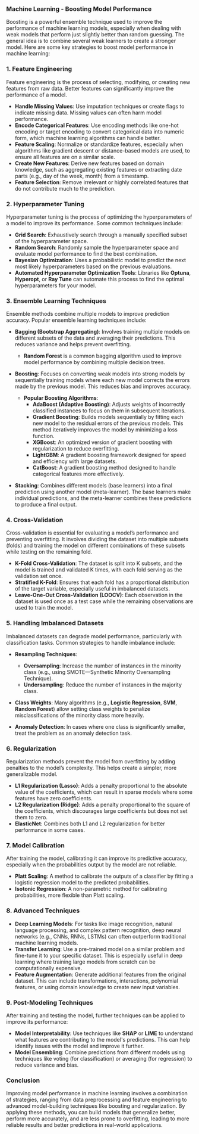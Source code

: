 ### **Machine Learning - Boosting Model Performance**

Boosting is a powerful ensemble technique used to improve the performance of machine learning models, especially when dealing with weak models that perform just slightly better than random guessing. The general idea is to combine several weak learners to create a stronger model. Here are some key strategies to boost model performance in machine learning:

### **1. Feature Engineering**

Feature engineering is the process of selecting, modifying, or creating new features from raw data. Better features can significantly improve the performance of a model.

- **Handle Missing Values**: Use imputation techniques or create flags to indicate missing data. Missing values can often harm model performance.
- **Encode Categorical Features**: Use encoding methods like one-hot encoding or target encoding to convert categorical data into numeric form, which machine learning algorithms can handle better.
- **Feature Scaling**: Normalize or standardize features, especially when algorithms like gradient descent or distance-based models are used, to ensure all features are on a similar scale.
- **Create New Features**: Derive new features based on domain knowledge, such as aggregating existing features or extracting date parts (e.g., day of the week, month) from a timestamp.
- **Feature Selection**: Remove irrelevant or highly correlated features that do not contribute much to the prediction.

### **2. Hyperparameter Tuning**

Hyperparameter tuning is the process of optimizing the hyperparameters of a model to improve its performance. Some common techniques include:

- **Grid Search**: Exhaustively search through a manually specified subset of the hyperparameter space.
- **Random Search**: Randomly sample the hyperparameter space and evaluate model performance to find the best combination.
- **Bayesian Optimization**: Uses a probabilistic model to predict the next most likely hyperparameters based on the previous evaluations.
- **Automated Hyperparameter Optimization Tools**: Libraries like **Optuna**, **Hyperopt**, or **Ray Tune** can automate this process to find the optimal hyperparameters for your model.

### **3. Ensemble Learning Techniques**

Ensemble methods combine multiple models to improve prediction accuracy. Popular ensemble learning techniques include:

- **Bagging (Bootstrap Aggregating)**: Involves training multiple models on different subsets of the data and averaging their predictions. This reduces variance and helps prevent overfitting.
  - **Random Forest** is a common bagging algorithm used to improve model performance by combining multiple decision trees.
  
- **Boosting**: Focuses on converting weak models into strong models by sequentially training models where each new model corrects the errors made by the previous model. This reduces bias and improves accuracy.
  - **Popular Boosting Algorithms**:
    - **AdaBoost (Adaptive Boosting)**: Adjusts weights of incorrectly classified instances to focus on them in subsequent iterations.
    - **Gradient Boosting**: Builds models sequentially by fitting each new model to the residual errors of the previous models. This method iteratively improves the model by minimizing a loss function.
    - **XGBoost**: An optimized version of gradient boosting with regularization to reduce overfitting.
    - **LightGBM**: A gradient boosting framework designed for speed and efficiency with large datasets.
    - **CatBoost**: A gradient boosting method designed to handle categorical features more effectively.

- **Stacking**: Combines different models (base learners) into a final prediction using another model (meta-learner). The base learners make individual predictions, and the meta-learner combines these predictions to produce a final output.

### **4. Cross-Validation**

Cross-validation is essential for evaluating a model’s performance and preventing overfitting. It involves dividing the dataset into multiple subsets (folds) and training the model on different combinations of these subsets while testing on the remaining fold.

- **K-Fold Cross-Validation**: The dataset is split into K subsets, and the model is trained and validated K times, with each fold serving as the validation set once.
- **Stratified K-Fold**: Ensures that each fold has a proportional distribution of the target variable, especially useful in imbalanced datasets.
- **Leave-One-Out Cross-Validation (LOOCV)**: Each observation in the dataset is used once as a test case while the remaining observations are used to train the model.

### **5. Handling Imbalanced Datasets**

Imbalanced datasets can degrade model performance, particularly with classification tasks. Common strategies to handle imbalance include:

- **Resampling Techniques**: 
  - **Oversampling**: Increase the number of instances in the minority class (e.g., using SMOTE—Synthetic Minority Oversampling Technique).
  - **Undersampling**: Reduce the number of instances in the majority class.
  
- **Class Weights**: Many algorithms (e.g., **Logistic Regression**, **SVM**, **Random Forest**) allow setting class weights to penalize misclassifications of the minority class more heavily.
  
- **Anomaly Detection**: In cases where one class is significantly smaller, treat the problem as an anomaly detection task.

### **6. Regularization**

Regularization methods prevent the model from overfitting by adding penalties to the model’s complexity. This helps create a simpler, more generalizable model.

- **L1 Regularization (Lasso)**: Adds a penalty proportional to the absolute value of the coefficients, which can result in sparse models where some features have zero coefficients.
- **L2 Regularization (Ridge)**: Adds a penalty proportional to the square of the coefficients, which discourages large coefficients but does not set them to zero.
- **ElasticNet**: Combines both L1 and L2 regularization for better performance in some cases.

### **7. Model Calibration**

After training the model, calibrating it can improve its predictive accuracy, especially when the probabilities output by the model are not reliable.

- **Platt Scaling**: A method to calibrate the outputs of a classifier by fitting a logistic regression model to the predicted probabilities.
- **Isotonic Regression**: A non-parametric method for calibrating probabilities, more flexible than Platt scaling.

### **8. Advanced Techniques**

- **Deep Learning Models**: For tasks like image recognition, natural language processing, and complex pattern recognition, deep neural networks (e.g., CNNs, RNNs, LSTMs) can often outperform traditional machine learning models.
- **Transfer Learning**: Use a pre-trained model on a similar problem and fine-tune it to your specific dataset. This is especially useful in deep learning where training large models from scratch can be computationally expensive.
- **Feature Augmentation**: Generate additional features from the original dataset. This can include transformations, interactions, polynomial features, or using domain knowledge to create new input variables.

### **9. Post-Modeling Techniques**

After training and testing the model, further techniques can be applied to improve its performance:

- **Model Interpretability**: Use techniques like **SHAP** or **LIME** to understand what features are contributing to the model's predictions. This can help identify issues with the model and improve it further.
- **Model Ensembling**: Combine predictions from different models using techniques like voting (for classification) or averaging (for regression) to reduce variance and bias.

### **Conclusion**

Improving model performance in machine learning involves a combination of strategies, ranging from data preprocessing and feature engineering to advanced model-building techniques like boosting and regularization. By applying these methods, you can build models that generalize better, perform more accurately, and are less prone to overfitting, leading to more reliable results and better predictions in real-world applications.
